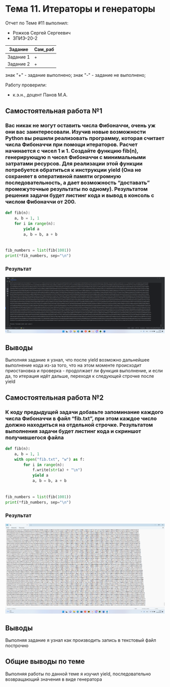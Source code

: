 # Тема 11. Итераторы и генераторы
Отчет по Теме #11 выполнил:
- Рожков Сергей Сергеевич
- ЗПИЭ-20-2

| Задание | Сам_раб |
| ------  | ------ |
| Задание 1 | + |
| Задание 2 | + |

знак "+" - задание выполнено; знак "-" - задание не выполнено;

Работу проверили:
- к.э.н., доцент Панов М.А.

## Самостоятельная работа №1
### Вас никак не могут оставить числа Фибоначчи, очень уж они вас заинтересовали. Изучив новые возможности Python вы решили реализовать программу, которая считает числа Фибоначчи при помощи итераторов. Расчет начинается с чисел 1 и 1. Создайте функцию fib(n), генерирующую n чисел Фибоначчи с минимальными затратами ресурсов. Для реализации этой функции потребуется обратиться к инструкции yield (Она не сохраняет в оперативной памяти огромную последовательность, а дает возможность “доставать” промежуточные результаты по одному). Результатом решения задачи будет листинг кода и вывод в консоль с числом Фибоначчи от 200.

```python
def fib(n):
    a, b = 1, 1
    for i in range(n):
        yield a
        a, b = b, a + b


fib_numbers = list(fib(1001))
print(*fib_numbers, sep="\n")
```

### Результат
![Консоль](https://github.com/samecss/SE/blob/691b626d8b7d4cb6ad2ef688b303f1eba0036eaf/%D1%81%D0%BA%D1%80%D0%B8%D0%BD%D1%8B/1.png)

## Выводы
Выполняя задание я узнал, что после yield возможно дальнейшее выполнение кода из-за того, что на этом моменте происходит приостановка и проверка - продолжает ли функция выполнение, и если да, то итерация идёт дальше, переходя к следующей строчке после yield

## Самостоятельная работа №2
### К коду предыдущей задачи добавьте запоминание каждого числа Фибоначчи в файл “fib.txt”, при этом каждое число должно находиться на отдельной строчке. Результатом выполнения задачи будет листинг кода и скриншот получившегося файла

```python
def fib(n):
    a, b = 1, 1
    with open("fib.txt", "w") as f:
        for i in range(n):
            f.write(str(a) + "\n")
            yield a
            a, b = b, a + b


fib_numbers = list(fib(1001))
print(*fib_numbers, sep="\n")
```

### Результат
![Консоль](https://github.com/samecss/SE/blob/691b626d8b7d4cb6ad2ef688b303f1eba0036eaf/%D1%81%D0%BA%D1%80%D0%B8%D0%BD%D1%8B/2.png)

## Выводы
Выполняя задание я узнал как производить запись в текстовый файл построчно
  
## Общие выводы по теме
Выполняя работы по данной теме я изучил yield, последовательно возвращающий значения в виде генератора
